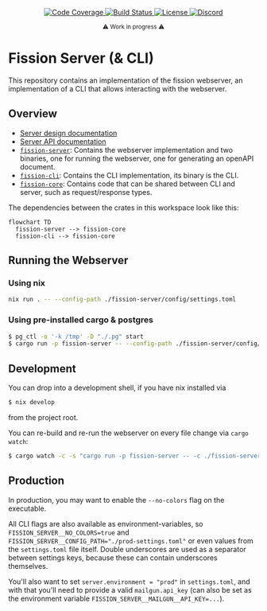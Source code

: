 <div align="center">
  <p>
    <a href="https://codecov.io/gh/fission-codes/fission-server">
      <img src="https://codecov.io/gh/fission-codes/fission-server/branch/main/graph/badge.svg?token=SOMETOKEN" alt="Code Coverage"/>
    </a>
    <a href="https://github.com/fission-codes/fission-server/actions?query=">
      <img src="https://github.com/fission-codes/fission-server/actions/workflows/tests_and_checks.yml/badge.svg" alt="Build Status">
    </a>
    <a href="https://github.com/fission-codes/fission-server/blob/main/LICENSE">
      <img src="https://img.shields.io/badge/License-Apache%202.0-blue.svg" alt="License">
    </a>
    <a href="https://fission.codes/discord">
      <img src="https://img.shields.io/static/v1?label=Discord&message=join%20us!&color=mediumslateblue" alt="Discord">
    </a>
  </p>
</div>

<div align="center"><sub>⚠️ Work in progress ⚠️</sub></div>

# Fission Server (& CLI)

This repository contains an implementation of the fission webserver, an implementation of a CLI that allows interacting with the webserver.

## Overview

- [Server design documentation](./design/README.md)
- [Server API documentation](./design/api.md)
- [`fission-server`](./fission-server/README.md): Contains the webserver implementation and two binaries, one for running the webserver, one for generating an openAPI document.
- [`fission-cli`](./fission-cli/README.md): Contains the CLI implementation, its binary is the CLI.
- [`fission-core`](./fission-core/README.md): Contains code that can be shared between CLI and server, such as request/response types.

The dependencies between the crates in this workspace look like this:

```mermaid
flowchart TD
  fission-server --> fission-core
  fission-cli --> fission-core
```

## Running the Webserver

### Using nix

```sh
nix run . -- --config-path ./fission-server/config/settings.toml
```

### Using pre-installed cargo & postgres

```sh
$ pg_ctl -o '-k /tmp' -D "./.pg" start
$ cargo run -p fission-server -- --config-path ./fission-server/config/settings.toml
```

## Development

You can drop into a development shell, if you have nix installed via

```sh
$ nix develop
```

from the project root.


You can re-build and re-run the webserver on every file change via `cargo watch`:

```sh
$ cargo watch -c -s "cargo run -p fission-server -- -c ./fission-server/config/settings.toml"
```

## Production

In production, you may want to enable the `--no-colors` flag on the executable.

All CLI flags are also available as environment-variables, so `FISSION_SERVER__NO_COLORS=true` and `FISSION_SERVER__CONFIG_PATH="./prod-settings.toml"` or even values from the `settings.toml` file itself. Double underscores are used as a separator between settings keys, because these can contain underscores themselves.

You'll also want to set `server.environment = "prod"` in `settings.toml`, and with that you'll need to provide a valid `mailgun.api_key` (can also be set as the environment variable `FISSION_SERVER__MAILGUN__API_KEY=...`).
